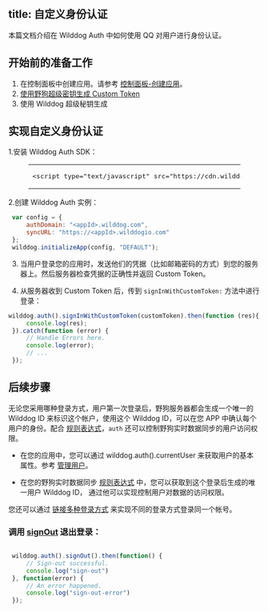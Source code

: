 
title:  自定义身份认证
---

本篇文档介绍在 Wilddog Auth 中如何使用 QQ 对用户进行身份认证。



## 开始前的准备工作

1. 在控制面板中创建应用。请参考 [控制面板-创建应用](/console/creat.html#创建一个野狗应用)。
2. [使用野狗超级密钥生成 Custom Token](/guide/auth/server/server.html)
3. 使用 Wilddog 超级秘钥生成



## 实现自定义身份认证

1.安装 Wilddog Auth SDK：

<figure class="highlight html"><table><tbody><tr><td class="code"><pre><div class="line"><span class="tag"><<span class="name">script</span> <span class="attr">type</span>=<span class="string">"text/javascript"</span> <span class="attr">src</span>=<span class="string">"<span>ht</span>tps://cdn.wilddog.com/sdk/js/<span class="js-version"></span>/wilddog-auth.js"</span>></span><span class="undefined"></span><span class="tag"></<span class="name">script</span>></span></div></pre></td></tr></tbody></table></figure>

2.创建 Wilddog Auth 实例：

```javascript
 var config = {
     authDomain: "<appId>.wilddog.com",
     syncURL: "https://<appId>.wilddogio.com"
 };
 wilddog.initializeApp(config, "DEFAULT");
```

3. 当用户登录您的应用时，发送他们的凭据（比如邮箱密码的方式）到您的服务器上。然后服务器检查凭据的正确性并返回 Custom Token。

4. 从服务器收到 Custom Token 后，传到 `signInWithCustomToken:` 方法中进行登录：

```javascript
wilddog.auth().signInWithCustomToken(customToken).then(function (res){
     console.log(res);
 }).catch(function (error) {
     // Handle Errors here.
     console.log(error);
     // ...
 });
```

## 后续步骤

无论您采用哪种登录方式，用户第一次登录后，野狗服务器都会生成一个唯一的 Wilddog ID 来标识这个帐户，使用这个 Wilddog ID，可以在您 APP 中确认每个用户的身份。配合 [规则表达式](/guide/sync/rules/introduce.html)，`auth` 还可以控制野狗实时数据同步的用户访问权限。



* 在您的应用中，您可以通过 wilddog.auth().currentUser 来获取用户的基本属性。参考 [管理用户](/guide/auth/web/manageuser.html)。

* 在您的野狗实时数据同步 [规则表达式](/guide/sync/rules/introduce.html) 中，您可以获取到这个登录后生成的唯一用户 Wilddog ID， 通过他可以实现控制用户对数据的访问权限。



您还可以通过 [链接多种登录方式](/guide/auth/web/link.html) 来实现不同的登录方式登录同一个帐号。



### 调用 [signOut](/guide/auth/web/api.html#signout) 退出登录：

```javascript

 wilddog.auth().signOut().then(function() {
     // Sign-out successful.
     console.log("sign-out")
 }, function(error) {
     // An error happened.
     console.log("sign-out-error")
 });

```


